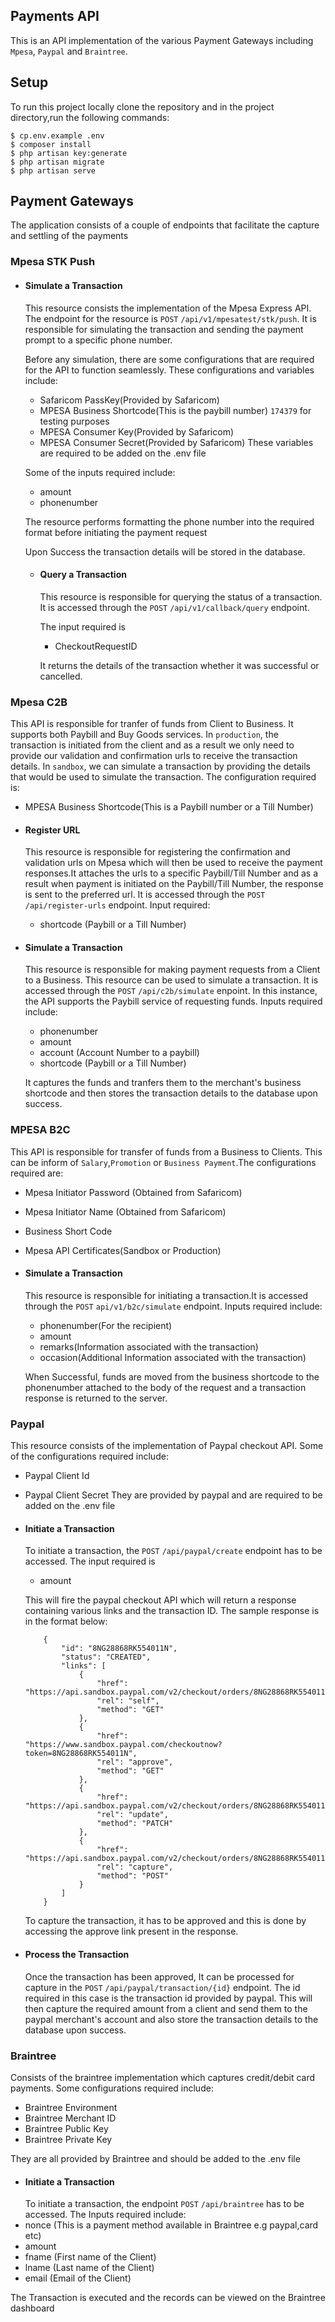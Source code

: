 ## Payments API

This is an API implementation of the various Payment Gateways including `Mpesa`, `Paypal` and `Braintree`.

## Setup

To run this project locally clone the repository and in the project directory,run the following commands:

```
$ cp.env.example .env
$ composer install
$ php artisan key:generate
$ php artisan migrate
$ php artisan serve
```

## Payment Gateways

The application consists of a couple of endpoints that facilitate the capture and settling of the payments

### Mpesa STK Push

-   #### **Simulate a Transaction**

    This resource consists the implementation of the Mpesa Express API. The endpoint for the resource is `POST` `/api/v1/mpesatest/stk/push`. It is responsible for simulating the transaction and sending the payment prompt to a specific phone number.

    Before any simulation, there are some configurations that are required for the API to function seamlessly. These configurations and variables include:

    -   Safaricom PassKey(Provided by Safaricom)
    -   MPESA Business Shortcode(This is the paybill number) `174379` for testing purposes
    -   MPESA Consumer Key(Provided by Safaricom)
    -   MPESA Consumer Secret(Provided by Safaricom)
        These variables are required to be added on the .env file

    Some of the inputs required include:

    -   amount
    -   phonenumber

    The resource performs formatting the phone number into the required format before initiating the payment request

    Upon Success the transaction details will be stored in the database.

    -   #### **Query a Transaction**

        This resource is responsible for querying the status of a transaction. It is accessed through the `POST` `/api/v1/callback/query` endpoint.

        The input required is

        -   CheckoutRequestID

        It returns the details of the transaction whether it was successful or cancelled.

### Mpesa C2B

This API is responsible for tranfer of funds from Client to Business. It supports both Paybill and Buy Goods services. In `production`, the transaction is initiated from the client and as a result we only need to provide our validation and confirmation urls to receive the transaction details. In `sandbox`, we can simulate a transaction by providing the details that would be used to simulate the transaction.
The configuration required is:

-   MPESA Business Shortcode(This is a Paybill number or a Till Number)

-   #### **Register URL**

    This resource is responsible for registering the confirmation and validation urls on Mpesa which will then be used to receive the payment responses.It attaches the urls to a specific Paybill/Till Number and as a result when payment is initiated on the Paybill/Till Number, the response is sent to the preferred url.
    It is accessed through the `POST` `/api/register-urls` endpoint.
    Input required:

    -   shortcode (Paybill or a Till Number)

-   #### **Simulate a Transaction**

    This resource is responsible for making payment requests from a Client to a Business. This resource can be used to simulate a transaction.
    It is accessed through the `POST` `/api/c2b/simulate` enpoint. In this instance, the API supports the Paybill service of requesting funds.
    Inputs required include:

    -   phonenumber
    -   amount
    -   account (Account Number to a paybill)
    -   shortcode (Paybill or a Till Number)

    It captures the funds and tranfers them to the merchant's business shortcode and then stores the transaction details to the database upon success.

### MPESA B2C

This API is responsible for transfer of funds from a Business to Clients. This can be inform of `Salary`,`Promotion` or `Business Payment`.The configurations required are:

-   Mpesa Initiator Password (Obtained from Safaricom)
-   Mpesa Initiator Name (Obtained from Safaricom)
-   Business Short Code
-   Mpesa API Certificates(Sandbox or Production)

-   #### **Simulate a Transaction**

    This resource is responsible for initiating a transaction.It is accessed through the `POST` `api/v1/b2c/simulate` endpoint. Inputs required include:

    -   phonenumber(For the recipient)
    -   amount
    -   remarks(Information associated with the transaction)
    -   occasion(Additional Information associated with the transaction)

    When Successful, funds are moved from the business shortcode to the phonenumber attached to the body of the request and a transaction response is returned to the server.

### Paypal

This resource consists of the implementation of Paypal checkout API. Some of the configurations required include:

-   Paypal Client Id
-   Paypal Client Secret
    They are provided by paypal and are required to be added on the .env file

-   #### **Initiate a Transaction**

    To initiate a transaction, the `POST` `/api/paypal/create` endpoint has to be accessed. The input required is

    -   amount

    This will fire the paypal checkout API which will return a response containing various links and the transaction ID.
    The sample response is in the format below:

    ```
        {
            "id": "8NG28868RK554011N",
            "status": "CREATED",
            "links": [
                {
                    "href": "https://api.sandbox.paypal.com/v2/checkout/orders/8NG28868RK554011N",
                    "rel": "self",
                    "method": "GET"
                },
                {
                    "href": "https://www.sandbox.paypal.com/checkoutnow?token=8NG28868RK554011N",
                    "rel": "approve",
                    "method": "GET"
                },
                {
                    "href": "https://api.sandbox.paypal.com/v2/checkout/orders/8NG28868RK554011N",
                    "rel": "update",
                    "method": "PATCH"
                },
                {
                    "href": "https://api.sandbox.paypal.com/v2/checkout/orders/8NG28868RK554011N/capture",
                    "rel": "capture",
                    "method": "POST"
                }
            ]
        }

    ```

    To capture the transaction, it has to be approved and this is done by accessing the approve link present in the response.

-   #### **Process the Transaction**
    Once the transaction has been approved, It can be processed for capture in the `POST` `/api/paypal/transaction/{id}` endpoint. The id required in this case is the transaction id provided by paypal. This will then capture the required amount from a client and send them to the paypal merchant's account and also store the transaction details to the database upon success.

### Braintree

Consists of the braintree implementation which captures credit/debit card payments.
Some configurations required include:

-   Braintree Environment
-   Braintree Merchant ID
-   Braintree Public Key
-   Braintree Private Key

They are all provided by Braintree and should be added to the .env file

-   #### **Initiate a Transaction**
    To initiate a transaction, the endpoint `POST` `/api/braintree` has to be accessed.
    The Inputs required include:
-   nonce (This is a payment method available in Braintree e.g paypal,card etc)
-   amount
-   fname (First name of the Client)
-   lname (Last name of the Client)
-   email (Email of the Client)

The Transaction is executed and the records can be viewed on the Braintree dashboard
